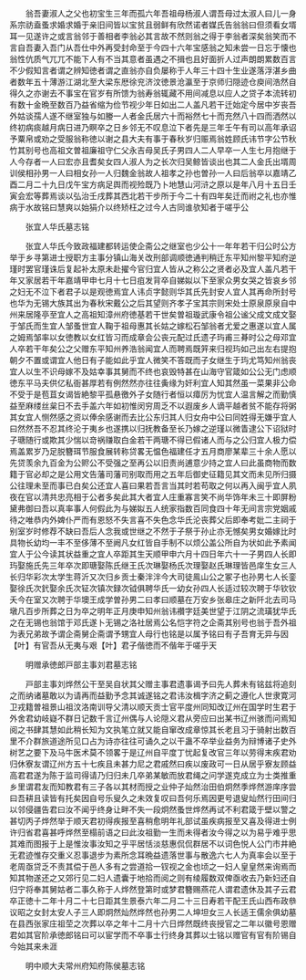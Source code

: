 <!-- { "loadSidebar": true } -->
　　翁吾妻淑人之父也初宝生三年而孤六年吾祖母杨淑人谓吾母过太淑人曰儿一身系宗祊盍蚤求婚求婚于亲旧间皆以宝贫且弱鲜有欣然诺者媒氏告翁翁曰但须看女壻耳一见遂许之或言翁邻于善相者李翁必其言故不然则翁之得于李翁者深矣翁笑而不言自吾妻入吾门从吾仕中外再受封命至于今四十六年宝感翁之知未尝一日忘于懐也翁性伉质气兀兀不能下人有不当其意者虽遇之不揖也且好面折人过声朗朗累数百言不少假知言者谓之辨知徳者谓之直翁亦自负屡称于人年三十四十生业遂落浮湛乡曲者数年五十薄游江湖北至大梁东厯徐兖济汶徳景沧瀛至于京师归隠迹仓庾间浩然自得久之亦谢去不事宝在官岁有所馈为翁寿翁辄藏不用间减息以应人之贷子本流转初有数十金晩至数百乃益省缩为俭节视少年日如出二人盖凡若干迁始定今居中岁丧吾外姑谈孺人遂不继室独与如媵一人者金氏居六十而裕然七十而充然八十四而洒然以终初病痰越月病日进乃瞑卒之日乡邻无不叹息泣下者先是三年壬午有司以高年承诏予粟帛或劝之受服翁称徳以谢之县大夫有事于春秋岁归赈焉翁姓顾氏讳节字公节秋竹其别号也高祖文曽祖廉祖守仁父永吉母吴氏子男四人二人早卒一人生七月抱继于人今存者一人曰宏亦且耆矣女四人淑人为之长次归吴鲸皆谈出也其二人金氏出壻周训侯相孙男一人曰相女孙一人归魏金翁故人祖孝之孙也曽孙一人曰后翁卒以嘉靖乙酉二月二十九日戊午宝方病足舆而视殓既乃卜地慧山河浒之原以是年八月十五日壬寅会宏等葬焉谈以弘治壬戌葬其西北若干步所于今二十有四年矣迁而祔之礼也亦惟病于水故铭曰慧爽以始狷介以终矫枉之过今人古同谁欤知者于嗟乎公

　　张宜人华氏墓志铭

　　张宜人华氏今致政福建都转运使企斋公之继室也少公十一年年若干归公时公方举于乡寻第进士授职方主事分镇山海关改刑部调顺徳通判稍迁东平知州黎平知府逆瑾时罢官瑾诛后复起补太原未赴擢今官归宜人皆从之称公之贤者必及宜人盖凡若干年又家居若干年嘉靖甲申七月十七日疽发背卒自娣姒以下至家众男女哭之皆哀乡邻之妇无不泣下者君子以是观徳焉宜人讳贞字懿则华其氏先封安人宜人其再命所封号也华为无锡大族其出为春秋宋戴公之后其望则齐孝子宝其宗则宋处士原泉原泉自中州来居隆亭至宜人之高祖知漳州府徳基若干世矣曽祖璇武康令祖公谧父成文成文娶于邹氏而生宜人邹蚤世宜人鞠于祖母惠其长姑之嫁松石邹翁者尤爱之惠遂以宜人属之姆焉邹率以女徳教以女红皆习而成章会公丧元配过氏遗子玙甫三朞时公之母邓宜人卒若干年矣公之父赠东平知州养浩翁闻宜人而聘焉既笄来归视玙如己出左右提抱朝夕不置或谓宜人他日有子能如此乎宜人微笑不答既而子女继生于玙尤笃知州翁丧宜人以生不识母嫁不及姑幸事其舅而不终也哀毁特甚在山海守官箴如公公无门虑顺徳东平马夫供亿私衙甚厚若有例然然亦往往夤缘为奸利宜人知其然虽一菜果非公命不受于是苞苴女谒皆絶黎平孤悬徼外子女随行者恒以瘴厉为忧宜人温言解之而勤慎益至麻缕丝枲日不去手盖六年如初惟闵穷周乏不以遐废乡人谪平越者贫不能存将粥其女宜人恻然感之资以俸余感谢而去比公东归其人归女舟中公曰同姓得无嫌乎宜人曰然然吾不忍其终沦于夷乡也遂携以归抚教备至长乃嫁之逆瑾以微眚逮公下诏狱时子瑭随行或欺其少惴以竒祸赚取白金若干两瑭不得已假诸人而与之公归宜人极力偿焉盖累岁乃足脱簪珥节服食展转称贷畧无愠色福建任才五月商廖某辈三十余人愿以先贷羡余九百金为公赆公不受强之至再公以旧责尚逋意少持之宜人曰此虽商物而数籍于官必却之是公用文告藩司藩司别取而用之五年后御史征籍见其文而未见所归摄公往理未至而事已白矣公还宜人喜曰果若吾言当其时若苟取之何以再入闽乎宜人夙夜在官以清共忠亮相于公者多矣此其大者宜人庄重寡言笑不尚华饰年未三十即屏粉黛弗御曰吾以真率事人何假此为与娣姒五人统家指数百同食四十年无间言宗党姻戚待之唯恭内外婢仆严而有恩怒不失言喜不失色念华氏沦丧葬父后即奉考妣二主祠于别室岁时修荐不缺曰吾后人念我或世继之不然于子祭于孙止亦无憾矣男女婚嫁比时具物长幼均一丰不至侈薄不至阙凡女红皆自手制不以烦公盖公所自为状如此予素闻宜人于公今读其状益重之宜人卒距其生天顺甲申六月十四日年六十一子男四人长即玙娶施氏先三年卒次即瑭娶陈氏继王氏次琳娶杨氏次理娶赵氏琳理皆邑庠生女三人长归华彩次太学生蒋沂又次归乡贡士秦泮泮今大司徒鳯山公之冢子也孙男七人长銮娶徐氏次釴娶余氏次钲次镇次録次钺俱聘华氏一幼女孙四人长适过较次聘于华钦钦夭今在室又次聘于华墺王成学曽孙男二曰孝曰顺墓在万安乡张皋庄之新阡北去司马墩凡百步所葬之日为卒之明年正月庚申知州翁讳禶字廷美世望于江阴之流璜犹华氏之在无锡也翁馆于邓氏遂卜无锡之洛社居焉公名恺字符之企斋其别号也翁于吾外祖为表兄弟故予谓企斋舅企斋谓予甥宜人母行也铭是以属予铭曰有子吾育无异与因【叶】有官吾从无夷与艰【叶】君子偕徳而不偕年于嗟乎天

　　明赠承徳郎戸部主事刘君墓志铭

　　戸部主事刘烨然公干至吴自状其父赠主事君遗事谒予曰先人葬未有铭兹将追刻之而纳诸墓敢以为请再而益勤予念其诚遂铭之君讳汝楫字济之蓟之遵化人世隶寛河卫戎籍曽祖景山祖汶洛南训导父清以顺天贡士官平度州同知改辽州在国学时生君于外舍君幼岐嶷不群日记数千言辽州偶与人论隠义君从旁应曰出某书辽州骇而问焉知阅之书肆其慧如此稍长知为文执笔立就又能自窜改成章惊其长老且习于骑射出数百里不介群旅道途所见口占为诗亦往往可诵久之以干蛊不卒举业益务为辩博诸子史外树艺之要下及马牛医术莫不领畧于是辽州自平度丁忧起复改官三年以劳得末疾君劝归休寮友谓辽州方五十七疾且未甚力尼之君戚然曰疾以废政可一日从居乎寮友顾益高君君遂为陈于监司得请乃归归未几卒弟某敏而放君绳之问学遂克成立为士类推重乡里谓君友而知教君有三子各以其材而授之业仲子灿然治田伯炯然季烨然游庠序尝曰吾耕且读皆有托矣因自号乐叟久之未效复叹曰吾何乐焉因更号退叟灿然行田间归以邻侵疆告君曰汝不闻乎终身让畔不失一段炯然蚤世烨然再试不利君箴于壁以警之甚切丙子烨然举于顺天君初得疾报至喜稍愈明年礼部试虽疾病报至又喜及得进士例许归省君喜甚呼烨然至榻前语之曰此汝祖勤一生而未得者汝今得之以为易乎难乎思其难而图报于上是惟汝事汝知之乎平居恬淡慈惠侃侃群居不以词色悦人公门市井絶无君迹惟存交重义忍事退步为素所念耳晩益遗落世事与散逸六七人为真率会以至于老周亟贷乏不责其偿于邑人多有之尝道拾一钗视之金也顷之一妇人皇皇然来询焉而知其物遂还之又郊行见二妇人遗囊于地拾而阅之则有绫履数双俾亟收去乃新妇还自归宁将奉其舅姑者二事久称于人烨然登第时或梦君簪赐燕花人谓君遗休及其子云君卒正徳十二年十月二十七日距其生景泰六年二月二十三日寿若干配王氏山西布政叅议昭之女封太安人子三人即炯然灿然烨然也孙男二人坤坦女三人长适王儒余俱幼墓在县西张家庄祖茔之次葬以卒之年十二月十六日烨然既终丧授官之二年以徽号恩赠君如其官阶承徳郎铭曰可以宦学而不卒事士行终身其葬以士铭以赠官有官有阶锡自今始其来未涯

　　明中顺大夫常州府知府陈侯墓志铭

